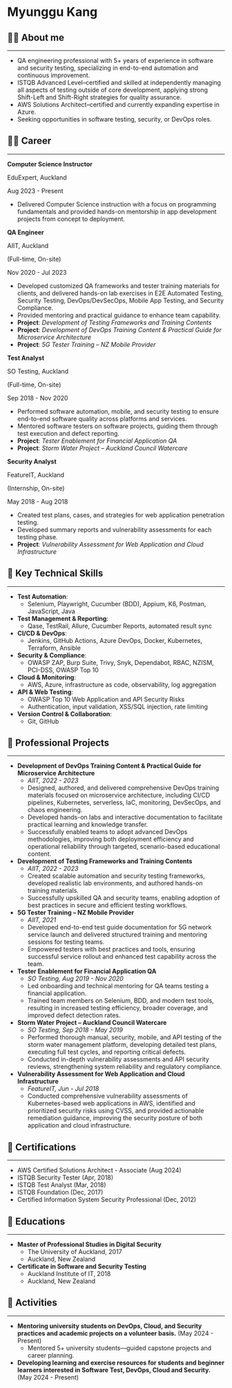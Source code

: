 # Myunggu Kang

## 🙋‍♂️ About me

---

- QA engineering professional with 5+ years of experience in software and security testing, specializing in end-to-end automation and continuous improvement.
- ISTQB Advanced Level–certified and skilled at independently managing all aspects of testing outside of core development, applying strong Shift-Left and Shift-Right strategies for quality assurance.
- AWS Solutions Architect–certified and currently expanding expertise in Azure.
- Seeking opportunities in software testing, security, or DevOps roles.

## 🏃‍♂️ Career

---

**Computer Science Instructor**

EduExpert, Auckland

Aug 2023 - Present

- Delivered Computer Science instruction with a focus on programming fundamentals and provided hands-on mentorship in app development projects from concept to deployment.

**QA Engineer**

AIIT, Auckland

(Full-time, On-site)

Nov 2020 - Jul 2023

- Developed customized QA frameworks and tester training materials for clients, and delivered hands-on lab exercises in E2E Automated Testing, Security Testing, DevOps/DevSecOps, Mobile App Testing, and Security Compliance.
- Provided mentoring and practical guidance to enhance team capability.
- **Project**: *Development of Testing Frameworks and Training Contents*
- **Project**: *Development of DevOps Training Content & Practical Guide for Microservice Architecture*
- **Project**: *5G Tester Training – NZ Mobile Provider*

**Test Analyst**

SO Testing, Auckland

(Full-time, On-site)

Sep 2018 - Nov 2020

- Performed software automation, mobile, and security testing to ensure end-to-end software quality across platforms and services.
- Mentored software testers on software projects, guiding them through test execution and defect reporting.
- **Project**: *Tester Enablement for Financial Application QA*
- **Project**: *Storm Water Project – Auckland Council Watercare*

**Security Analyst**

FeatureIT, Auckland

(Internship, On-site)

May 2018 - Aug 2018

- Created test plans, cases, and strategies for web application penetration testing.
- Developed summary reports and vulnerability assessments for each testing phase.
- **Project**: *Vulnerability Assessment for Web Application and Cloud Infrastructure*

## 📝 Key Technical Skills

---

- **Test Automation**:
    - Selenium, Playwright, Cucumber (BDD), Appium, K6, Postman, JavaScript, Java
- **Test Management & Reporting**:
    - Qase, TestRail, Allure, Cucumber Reports, automated result sync
- **CI/CD & DevOps**:
    - Jenkins, GitHub Actions, Azure DevOps, Docker, Kubernetes, Terraform, Ansible
- **Security & Compliance**:
    - OWASP ZAP, Burp Suite, Trivy, Snyk, Dependabot, RBAC, NZISM, PCI-DSS, OWASP Top 10
- **Cloud & Monitoring**:
    - AWS, Azure, infrastructure as code, observability, log aggregation
- **API & Web Testing**:
    - OWASP Top 10 Web Application and API Security Risks
    - Authentication, input validation, XSS/SQL injection, rate limiting
- **Version Control & Collaboration**:
    - Git, GitHub

## 📝 Professional Projects

---

- **Development of DevOps Training Content & Practical Guide for Microservice Architecture**
    - *AIIT, 2022 - 2023*
    - Designed, authored, and delivered comprehensive DevOps training materials focused on microservice architecture, including CI/CD pipelines, Kubernetes, serverless, IaC, monitoring, DevSecOps, and chaos engineering.
    - Developed hands-on labs and interactive documentation to facilitate practical learning and knowledge transfer.
    - Successfully enabled teams to adopt advanced DevOps methodologies, improving both deployment efficiency and operational reliability through targeted, scenario-based educational content.
- **Development of Testing Frameworks and Training Contents**
    - *AIIT, 2022 - 2023*
    - Created scalable automation and security testing frameworks, developed realistic lab environments, and authored hands-on training materials.
    - Successfully upskilled QA and security teams, enabling adoption of best practices in secure and efficient testing workflows.
- **5G Tester Training – NZ Mobile Provider**
    - *AIIT, 2021*
    - Developed end-to-end test guide documentation for 5G network service launch and delivered structured training and mentoring sessions for testing teams.
    - Empowered testers with best practices and tools, ensuring successful service rollout and enhanced test capability across the team.
- **Tester Enablement for Financial Application QA**
    - *SO Testing, Aug 2019 - Nov 2020*
    - Led onboarding and technical mentoring for QA teams testing a financial application.
    - Trained team members on Selenium, BDD, and modern test tools, resulting in increased testing efficiency, broader coverage, and improved defect detection rates.
- **Storm Water Project – Auckland Council Watercare**
    - *SO Testing, Sep 2018 - May 2019*
    - Performed thorough manual, security, mobile, and API testing of the storm water management platform, developing detailed test plans, executing full test cycles, and reporting critical defects.
    - Conducted in-depth vulnerability assessments and API security reviews, strengthening system reliability and regulatory compliance.
- **Vulnerability Assessment for Web Application and Cloud Infrastructure**
    - *FeatureIT, Jun - Jul 2018*
    - Conducted comprehensive vulnerability assessments of Kubernetes-based web applications in AWS, identified and prioritized security risks using CVSS, and provided actionable remediation guidance, improving the security posture of both application and cloud infrastructure.

## 🏅 Certifications

---

- AWS Certified Solutions Architect - Associate (Aug 2024)
- ISTQB Security Tester (Apr, 2018)
- ISTQB Test Analyst (Mar, 2018)
- ISTQB Foundation (Dec, 2017)
- Certified Information System Security Professional (Dec, 2012)

## 📖 Educations

---

- **Master of Professional Studies in Digital Security**
    - The University of Auckland, 2017
    - Auckland, New Zealand
- **Certificate in Software and Security Testing**
    - Auckland Institute of IT, 2018
    - Auckland, New Zealand

## 🎒 Activities

---

- **Mentoring university students on DevOps, Cloud, and Security practices and academic projects on a volunteer basis.** (May 2024 - Present)
    - Mentored 5+ university students—guided capstone projects and career planning.
- **Developing learning and exercise resources for students and beginner learners interested in Software Test, DevOps, Cloud and Security.** (May 2024 - Present)
